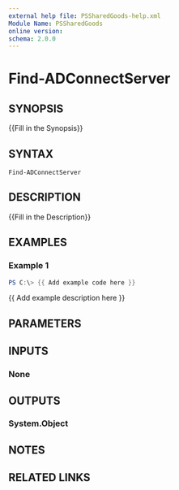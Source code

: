 ```yaml
---
external help file: PSSharedGoods-help.xml
Module Name: PSSharedGoods
online version:
schema: 2.0.0
---
```


# Find-ADConnectServer

## SYNOPSIS
{{Fill in the Synopsis}}

## SYNTAX

```
Find-ADConnectServer
```

## DESCRIPTION
{{Fill in the Description}}

## EXAMPLES

### Example 1
```powershell
PS C:\> {{ Add example code here }}
```

{{ Add example description here }}

## PARAMETERS

## INPUTS

### None

## OUTPUTS

### System.Object
## NOTES

## RELATED LINKS
